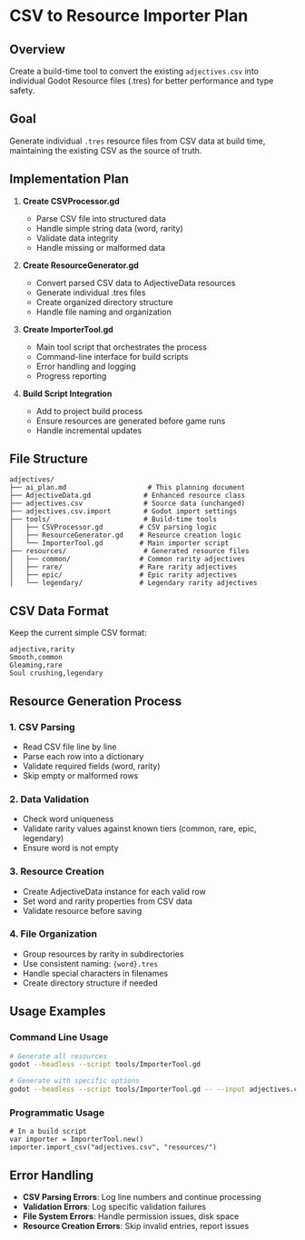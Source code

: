 # CSV to Resource Importer Plan

## Overview
Create a build-time tool to convert the existing `adjectives.csv` into individual Godot Resource files (.tres) for better performance and type safety.

## Goal
Generate individual `.tres` resource files from CSV data at build time, maintaining the existing CSV as the source of truth.

## Implementation Plan

1. **Create CSVProcessor.gd**
   - Parse CSV file into structured data
   - Handle simple string data (word, rarity)
   - Validate data integrity
   - Handle missing or malformed data

2. **Create ResourceGenerator.gd**
   - Convert parsed CSV data to AdjectiveData resources
   - Generate individual .tres files
   - Create organized directory structure
   - Handle file naming and organization

3. **Create ImporterTool.gd**
   - Main tool script that orchestrates the process
   - Command-line interface for build scripts
   - Error handling and logging
   - Progress reporting

4. **Build Script Integration**
   - Add to project build process
   - Ensure resources are generated before game runs
   - Handle incremental updates

## File Structure
```
adjectives/
├── ai_plan.md                    # This planning document
├── AdjectiveData.gd             # Enhanced resource class
├── adjectives.csv               # Source data (unchanged)
├── adjectives.csv.import        # Godot import settings
├── tools/                       # Build-time tools
│   ├── CSVProcessor.gd         # CSV parsing logic
│   ├── ResourceGenerator.gd    # Resource creation logic
│   └── ImporterTool.gd         # Main importer script
├── resources/                   # Generated resource files
│   ├── common/                 # Common rarity adjectives
│   ├── rare/                   # Rare rarity adjectives
│   ├── epic/                   # Epic rarity adjectives
│   └── legendary/              # Legendary rarity adjectives
```

## CSV Data Format
Keep the current simple CSV format:

```csv
adjective,rarity
Smooth,common
Gleaming,rare
Soul crushing,legendary
```

## Resource Generation Process

### 1. CSV Parsing
- Read CSV file line by line
- Parse each row into a dictionary
- Validate required fields (word, rarity)
- Skip empty or malformed rows

### 2. Data Validation
- Check word uniqueness
- Validate rarity values against known tiers (common, rare, epic, legendary)
- Ensure word is not empty

### 3. Resource Creation
- Create AdjectiveData instance for each valid row
- Set word and rarity properties from CSV data
- Validate resource before saving

### 4. File Organization
- Group resources by rarity in subdirectories
- Use consistent naming: `{word}.tres`
- Handle special characters in filenames
- Create directory structure if needed

## Usage Examples

### Command Line Usage
```bash
# Generate all resources
godot --headless --script tools/ImporterTool.gd

# Generate with specific options
godot --headless --script tools/ImporterTool.gd -- --input adjectives.csv --output resources/
```

### Programmatic Usage
```gdscript
# In a build script
var importer = ImporterTool.new()
importer.import_csv("adjectives.csv", "resources/")
```

## Error Handling
- **CSV Parsing Errors**: Log line numbers and continue processing
- **Validation Errors**: Log specific validation failures
- **File System Errors**: Handle permission issues, disk space
- **Resource Creation Errors**: Skip invalid entries, report issues

